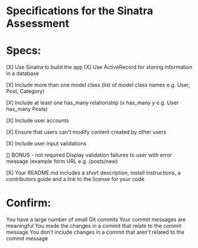 # Specifications for the Sinatra Assessment

# Specs:

[X] Use Sinatra to build the app
[X] Use ActiveRecord for storing information in a database

[X] Include more than one model class (list of model class names e.g. User, Post, Category)

[X] Include at least one has_many relationship (x has_many y e.g. User has_many Posts)

[X] Include user accounts

[X] Ensure that users can't modify content created by other users

[X] Include user input validations

[]  BONUS - not required Display validation failures to user with error message (example form URL e.g. /posts/new)

[X] Your README.md includes a short description, install instructions, a contributors guide and a link to the license for your code

# Confirm:

You have a large number of small Git commits Your commit messages are meaningful You made the changes in a commit that relate to the commit message You don't include changes in a commit that aren't related to the commit message
